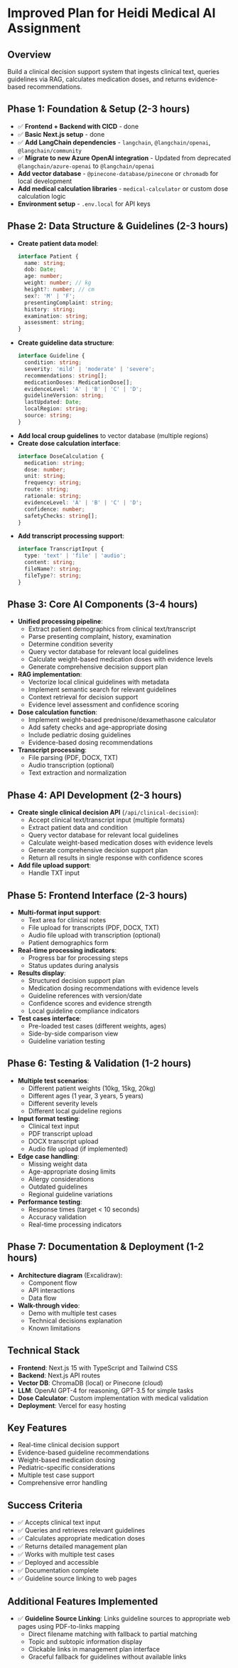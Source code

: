 # Improved Plan for Heidi Medical AI Assignment

## Overview
Build a clinical decision support system that ingests clinical text, queries guidelines via RAG, calculates medication doses, and returns evidence-based recommendations.

## Phase 1: Foundation & Setup (2-3 hours)
- ✅ **Frontend + Backend with CICD** - done
- ✅ **Basic Next.js setup** - done
- ✅ **Add LangChain dependencies** - `langchain`, `@langchain/openai`, `@langchain/community`
- ✅ **Migrate to new Azure OpenAI integration** - Updated from deprecated `@langchain/azure-openai` to `@langchain/openai`
- **Add vector database** - `@pinecone-database/pinecone` or `chromadb` for local development
- **Add medical calculation libraries** - `medical-calculator` or custom dose calculation logic
- **Environment setup** - `.env.local` for API keys

## Phase 2: Data Structure & Guidelines (2-3 hours)
- **Create patient data model**:
  ```typescript
  interface Patient {
    name: string;
    dob: Date;
    age: number;
    weight: number; // kg
    height?: number; // cm
    sex?: 'M' | 'F';
    presentingComplaint: string;
    history: string;
    examination: string;
    assessment: string;
  }
  ```
- **Create guideline data structure**:
  ```typescript
  interface Guideline {
    condition: string;
    severity: 'mild' | 'moderate' | 'severe';
    recommendations: string[];
    medicationDoses: MedicationDose[];
    evidenceLevel: 'A' | 'B' | 'C' | 'D';
    guidelineVersion: string;
    lastUpdated: Date;
    localRegion: string;
    source: string;
  }
  ```
- **Add local croup guidelines** to vector database (multiple regions)
- **Create dose calculation interface**:
  ```typescript
  interface DoseCalculation {
    medication: string;
    dose: number;
    unit: string;
    frequency: string;
    route: string;
    rationale: string;
    evidenceLevel: 'A' | 'B' | 'C' | 'D';
    confidence: number;
    safetyChecks: string[];
  }
  ```
- **Add transcript processing support**:
  ```typescript
  interface TranscriptInput {
    type: 'text' | 'file' | 'audio';
    content: string;
    fileName?: string;
    fileType?: string;
  }
  ```

## Phase 3: Core AI Components (3-4 hours)
- **Unified processing pipeline**:
  - Extract patient demographics from clinical text/transcript
  - Parse presenting complaint, history, examination
  - Determine condition severity
  - Query vector database for relevant local guidelines
  - Calculate weight-based medication doses with evidence levels
  - Generate comprehensive decision support plan
- **RAG implementation**:
  - Vectorize local clinical guidelines with metadata
  - Implement semantic search for relevant guidelines
  - Context retrieval for decision support
  - Evidence level assessment and confidence scoring
- **Dose calculation function**:
  - Implement weight-based prednisone/dexamethasone calculator
  - Add safety checks and age-appropriate dosing
  - Include pediatric dosing guidelines
  - Evidence-based dosing recommendations
- **Transcript processing**:
  - File parsing (PDF, DOCX, TXT)
  - Audio transcription (optional)
  - Text extraction and normalization

## Phase 4: API Development (2-3 hours)
- **Create single clinical decision API** (`/api/clinical-decision`):
  - Accept clinical text/transcript input (multiple formats)
  - Extract patient data and condition
  - Query vector database for relevant local guidelines
  - Calculate weight-based medication doses with evidence levels
  - Generate comprehensive decision support plan
  - Return all results in single response with confidence scores
- **Add file upload support**:
  - Handle TXT input

## Phase 5: Frontend Interface (2-3 hours)
- **Multi-format input support**:
  - Text area for clinical notes
  - File upload for transcripts (PDF, DOCX, TXT)
  - Audio file upload with transcription (optional)
  - Patient demographics form
- **Real-time processing indicators**:
  - Progress bar for processing steps
  - Status updates during analysis
- **Results display**:
  - Structured decision support plan
  - Medication dosing recommendations with evidence levels
  - Guideline references with version/date
  - Confidence scores and evidence strength
  - Local guideline compliance indicators
- **Test cases interface**:
  - Pre-loaded test cases (different weights, ages)
  - Side-by-side comparison view
  - Guideline variation testing

## Phase 6: Testing & Validation (1-2 hours)
- **Multiple test scenarios**:
  - Different patient weights (10kg, 15kg, 20kg)
  - Different ages (1 year, 3 years, 5 years)
  - Different severity levels
  - Different local guideline regions
- **Input format testing**:
  - Clinical text input
  - PDF transcript upload
  - DOCX transcript upload
  - Audio file upload (if implemented)
- **Edge case handling**:
  - Missing weight data
  - Age-appropriate dosing limits
  - Allergy considerations
  - Outdated guidelines
  - Regional guideline variations
- **Performance testing**:
  - Response times (target < 10 seconds)
  - Accuracy validation
  - Real-time processing indicators

## Phase 7: Documentation & Deployment (1-2 hours)
- **Architecture diagram** (Excalidraw):
  - Component flow
  - API interactions
  - Data flow
- **Walk-through video**:
  - Demo with multiple test cases
  - Technical decisions explanation
  - Known limitations

## Technical Stack
- **Frontend**: Next.js 15 with TypeScript and Tailwind CSS
- **Backend**: Next.js API routes
- **Vector DB**: ChromaDB (local) or Pinecone (cloud)
- **LLM**: OpenAI GPT-4 for reasoning, GPT-3.5 for simple tasks
- **Dose Calculator**: Custom implementation with medical validation
- **Deployment**: Vercel for easy hosting

## Key Features
- Real-time clinical decision support
- Evidence-based guideline recommendations
- Weight-based medication dosing
- Pediatric-specific considerations
- Multiple test case support
- Comprehensive error handling

## Success Criteria
- ✅ Accepts clinical text input
- ✅ Queries and retrieves relevant guidelines
- ✅ Calculates appropriate medication doses
- ✅ Returns detailed management plan
- ✅ Works with multiple test cases
- ✅ Deployed and accessible
- ✅ Documentation complete
- ✅ Guideline source linking to web pages

## Additional Features Implemented
- ✅ **Guideline Source Linking**: Links guideline sources to appropriate web pages using PDF-to-links mapping
  - Direct filename matching with fallback to partial matching
  - Topic and subtopic information display
  - Clickable links in management plan interface
  - Graceful fallback for guidelines without available links 